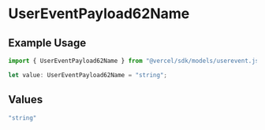 # UserEventPayload62Name

## Example Usage

```typescript
import { UserEventPayload62Name } from "@vercel/sdk/models/userevent.js";

let value: UserEventPayload62Name = "string";
```

## Values

```typescript
"string"
```